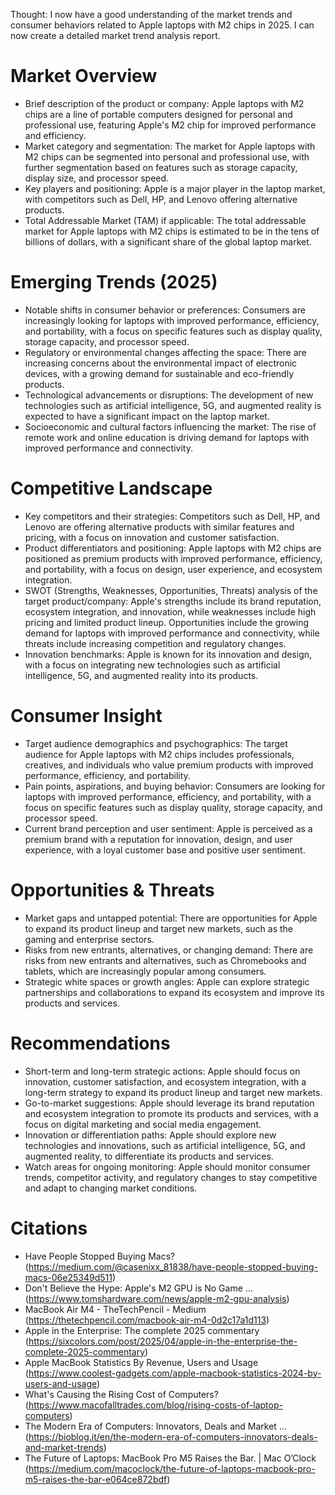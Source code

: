  

Thought: I now have a good understanding of the market trends and consumer behaviors related to Apple laptops with M2 chips in 2025. I can now create a detailed market trend analysis report.

# Market Overview
- Brief description of the product or company: Apple laptops with M2 chips are a line of portable computers designed for personal and professional use, featuring Apple's M2 chip for improved performance and efficiency.
- Market category and segmentation: The market for Apple laptops with M2 chips can be segmented into personal and professional use, with further segmentation based on features such as storage capacity, display size, and processor speed.
- Key players and positioning: Apple is a major player in the laptop market, with competitors such as Dell, HP, and Lenovo offering alternative products.
- Total Addressable Market (TAM) if applicable: The total addressable market for Apple laptops with M2 chips is estimated to be in the tens of billions of dollars, with a significant share of the global laptop market.

# Emerging Trends (2025)
- Notable shifts in consumer behavior or preferences: Consumers are increasingly looking for laptops with improved performance, efficiency, and portability, with a focus on specific features such as display quality, storage capacity, and processor speed.
- Regulatory or environmental changes affecting the space: There are increasing concerns about the environmental impact of electronic devices, with a growing demand for sustainable and eco-friendly products.
- Technological advancements or disruptions: The development of new technologies such as artificial intelligence, 5G, and augmented reality is expected to have a significant impact on the laptop market.
- Socioeconomic and cultural factors influencing the market: The rise of remote work and online education is driving demand for laptops with improved performance and connectivity.

# Competitive Landscape
- Key competitors and their strategies: Competitors such as Dell, HP, and Lenovo are offering alternative products with similar features and pricing, with a focus on innovation and customer satisfaction.
- Product differentiators and positioning: Apple laptops with M2 chips are positioned as premium products with improved performance, efficiency, and portability, with a focus on design, user experience, and ecosystem integration.
- SWOT (Strengths, Weaknesses, Opportunities, Threats) analysis of the target product/company: Apple's strengths include its brand reputation, ecosystem integration, and innovation, while weaknesses include high pricing and limited product lineup. Opportunities include the growing demand for laptops with improved performance and connectivity, while threats include increasing competition and regulatory changes.
- Innovation benchmarks: Apple is known for its innovation and design, with a focus on integrating new technologies such as artificial intelligence, 5G, and augmented reality into its products.

# Consumer Insight
- Target audience demographics and psychographics: The target audience for Apple laptops with M2 chips includes professionals, creatives, and individuals who value premium products with improved performance, efficiency, and portability.
- Pain points, aspirations, and buying behavior: Consumers are looking for laptops with improved performance, efficiency, and portability, with a focus on specific features such as display quality, storage capacity, and processor speed.
- Current brand perception and user sentiment: Apple is perceived as a premium brand with a reputation for innovation, design, and user experience, with a loyal customer base and positive user sentiment.

# Opportunities & Threats
- Market gaps and untapped potential: There are opportunities for Apple to expand its product lineup and target new markets, such as the gaming and enterprise sectors.
- Risks from new entrants, alternatives, or changing demand: There are risks from new entrants and alternatives, such as Chromebooks and tablets, which are increasingly popular among consumers.
- Strategic white spaces or growth angles: Apple can explore strategic partnerships and collaborations to expand its ecosystem and improve its products and services.

# Recommendations
- Short-term and long-term strategic actions: Apple should focus on innovation, customer satisfaction, and ecosystem integration, with a long-term strategy to expand its product lineup and target new markets.
- Go-to-market suggestions: Apple should leverage its brand reputation and ecosystem integration to promote its products and services, with a focus on digital marketing and social media engagement.
- Innovation or differentiation paths: Apple should explore new technologies and innovations, such as artificial intelligence, 5G, and augmented reality, to differentiate its products and services.
- Watch areas for ongoing monitoring: Apple should monitor consumer trends, competitor activity, and regulatory changes to stay competitive and adapt to changing market conditions.

# Citations
- Have People Stopped Buying Macs? (https://medium.com/@casenixx_81838/have-people-stopped-buying-macs-06e25349d511)
- Don't Believe the Hype: Apple's M2 GPU is No Game ... (https://www.tomshardware.com/news/apple-m2-gpu-analysis)
- MacBook Air M4 - TheTechPencil - Medium (https://thetechpencil.com/macbook-air-m4-0d2c17a1d113)
- Apple in the Enterprise: The complete 2025 commentary (https://sixcolors.com/post/2025/04/apple-in-the-enterprise-the-complete-2025-commentary)
- Apple MacBook Statistics By Revenue, Users and Usage (https://www.coolest-gadgets.com/apple-macbook-statistics-2024-by-users-and-usage)
- What's Causing the Rising Cost of Computers? (https://www.macofalltrades.com/blog/rising-costs-of-laptop-computers)
- The Modern Era of Computers: Innovators, Deals and Market ... (https://bioblog.it/en/the-modern-era-of-computers-innovators-deals-and-market-trends)
- The Future of Laptops: MacBook Pro M5 Raises the Bar. | Mac O’Clock (https://medium.com/macoclock/the-future-of-laptops-macbook-pro-m5-raises-the-bar-e064ce872bdf)